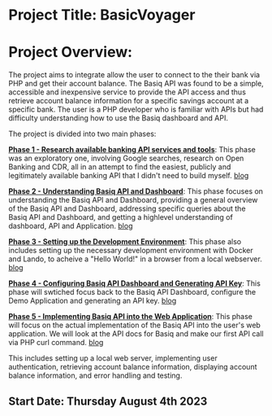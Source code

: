 # Project Title: BasicVoyager 

# Project Overview:

The project aims to integrate allow the user to connect to the their bank via PHP and get their account balance. The Basiq API was found to be a simple, accessible and inexpensive service to provide the API access and thus retrieve account balance information for a specific savings account at a specific bank. The user is a PHP developer who is familiar with APIs but had difficulty understanding how to use the Basiq dashboard and API.

The project is divided into two main phases:

[**Phase 1 - Research available banking API services and tools**](web/docs/Phase_1_-_Research_available_banking_API_services_and_tools-blog.md): This phase was an exploratory one, involving Google searches, research on Open Banking and CDR, all in an attempt to find the easiest, publicly and legitimately available banking API that I didn't need to build myself. [blog](web/docs/Phase_1_-_Research_available_banking_API_services_and_tools-blog.md)

[**Phase 2 - Understanding Basiq API and Dashboard**](web/docs/Phase_2_-_Understanding_Basiq_API_and_Dashboard-status.md): This phase focuses on understanding the Basiq API and Dashboard, providing a general overview of the Basiq API and Dashboard, addressing specific queries about the Basiq API and Dashboard, and getting a highlevel understanding of dashboard, API and Application. [blog](web/docs/Phase_2_-_Understanding_Basiq_API_and_Dashboard-blog.md)

[**Phase 3 - Setting up the Development Environment**](web/docs/Phase_3_-_Setting_up_the_Development_Environment-status.md): This phase also includes setting up the necessary development environment with Docker and Lando, to acheive a "Hello World!" in a browser from a local webserver. [blog](web/docs/Phase_3_-_Setting_up_the_Development_Environment-blog.md)

[**Phase 4 - Configuring Basiq API Dashboard and Generating API Key**](web/docs/Phase_4_-_Configuring_Basiq_API_Dashboard_and_Generating_API_Key-status.md): This phase will swtiched focus back to the Basiq API Dashboard, configure the Demo Application and generating an API key. [blog](web/docs/Phase_4_-_Configuring_Basiq_API_Dashboard_and_Generating_API_Key-blog.md)

[**Phase 5 - Implementing Basiq API into the Web Application**](web/docs/Phase_5_-_Implementing_Basiq_API_into_the_Web_Application-status.md): This phase will focus on the actual implementation of the Basiq API into the user's web application. We will look at the API docs for Basiq and make our first API call via PHP curl command. [blog](web/docs/Phase_5_-_Implementing_Basiq_API_into_the_Web_Application-blog.md)



This includes setting up a local web server, implementing user authentication, retrieving account balance information, displaying account balance information, and error handling and testing.

## Start Date: Thursday August 4th 2023
